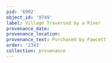 ```yaml
---
pid: '6992'
object_id: '9749'
label: Village Traversed by a River
provenance_date:
provenance_location:
provenance_text: Purchased by Fawcett
order: '2343'
collection: provenance
---
```

